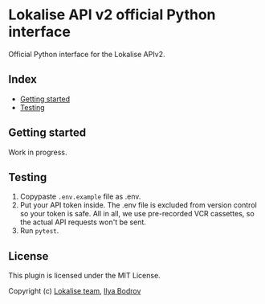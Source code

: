# Lokalise API v2 official Python interface

Official Python interface for the Lokalise APIv2.

## Index

* [Getting started](#getting-started)
* [Testing](#testing)

## Getting started

Work in progress.

## Testing

1. Copypaste `.env.example` file as .env.
2. Put your API token inside. The .env file is excluded from version control so your token is safe. All in all, we use pre-recorded VCR cassettes, so the actual API requests won't be sent.
3. Run `pytest`.

## License

This plugin is licensed under the MIT License.

Copyright (c) [Lokalise team](https://lokalise.com), [Ilya Bodrov](http://bodrovis.tech)
